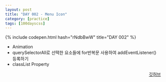 ```yaml
---
layout: post
title: "DAY 002 - Menu Icon"
category: [practice]
tags: [100dayscss]
---
```


{% include codepen.html hash="rNdbBwW" title="DAY 002" %}

- Animation
- querySelectorAll로 선택한 요소들에 for반복문 사용하여 addEventListener() 등록하기
- classList Property

<p align="right">
  <a href="https://github.com/mnmn092631/100daysCSS/tree/main/DAY%20002%20-%20Menu%20Icon" title="깃허브">깃허브</a>
</p>
